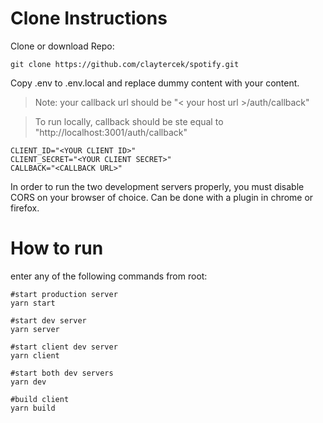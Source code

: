 # Clone Instructions

Clone or download Repo:

```shell
git clone https://github.com/claytercek/spotify.git
```

Copy .env to .env.local and replace dummy content with your content.

> Note: your callback url should be "< your host url >/auth/callback"

> To run locally, callback should be ste equal to "http://localhost:3001/auth/callback"

```shell
CLIENT_ID="<YOUR CLIENT ID>"
CLIENT_SECRET="<YOUR CLIENT SECRET>"
CALLBACK="<CALLBACK URL>"
```

In order to run the two development servers properly, you must disable CORS on your browser of choice.
Can be done with a plugin in chrome or firefox.

# How to run

enter any of the following commands from root:

```shell
#start production server
yarn start

#start dev server
yarn server

#start client dev server
yarn client

#start both dev servers
yarn dev

#build client
yarn build
```
